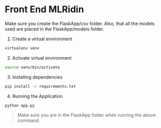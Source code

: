 # Front End MLRidin

Make sure you create the FlaskApp/csv folder.
Also, that all the models used are placed in the FlaskApp/models folder.

1. Create a virtual environment
```sh
virtualenv venv
```
2. Activate virtual environment
```sh
source venv/bin/activate
```
3. Installing dependencies
```sh
pip install -r requirements.txt
```
4. Running the Application
```sh
python app.py
```
> Make sure you are in the FlaskApp folder while running the above command.
